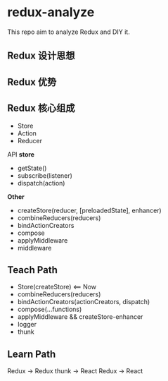 # redux-analyze
This repo aim to analyze Redux and DIY it. 

## Redux 设计思想

## Redux 优势

## Redux 核心组成
- Store 
- Action
- Reducer

API
**store**
- getState()
- subscribe(listener)
- dispatch(action)

**Other**
- createStore(reducer, [preloadedState], enhancer)
- combineReducers(reducers)
- bindActionCreators
- compose
- applyMiddleware
- middleware

## Teach Path
- Store(createStore)   <== Now
- combineReducers(reducers)
- bindActionCreators(actionCreators, dispatch)
- compose(...functions)
- applyMiddleware  && createStore-enhancer
- logger
- thunk

## Learn Path
Redux -> Redux thunk -> React Redux -> React



